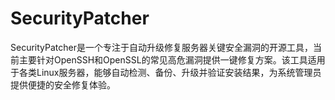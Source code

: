 # SecurityPatcher
SecurityPatcher是一个专注于自动升级修复服务器关键安全漏洞的开源工具，当前主要针对OpenSSH和OpenSSL的常见高危漏洞提供一键修复方案。该工具适用于各类Linux服务器，能够自动检测、备份、升级并验证安装结果，为系统管理员提供便捷的安全修复体验。
